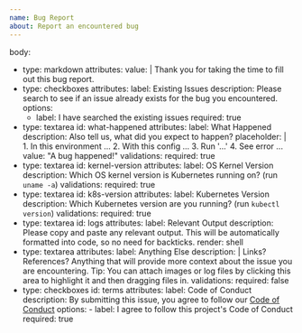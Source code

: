 ```yaml
---
name: Bug Report
about: Report an encountered bug
---
```

body:
  - type: markdown
    attributes:
      value: |
        Thank you for taking the time to fill out this bug report.
  - type: checkboxes
    attributes:
      label: Existing Issues
      description: Please search to see if an issue already exists for the bug you encountered.
      options:
      - label: I have searched the existing issues
        required: true
  - type: textarea
    id: what-happened
    attributes:
      label: What Happened
      description: Also tell us, what did you expect to happen?
      placeholder: |
        1. In this environment ...
        2. With this config ...
        3. Run '...'
        4. See error ...
      value: "A bug happened!"
    validations:
      required: true
  - type: textarea
    id: kernel-version
    attributes:
      label: OS Kernel Version
      description: Which OS kernel version is Kubernetes running on? (run `uname -a`)
    validations:
      required: true
  - type: textarea
    id: k8s-version
    attributes:
      label: Kubernetes Version
      description: Which Kubernetes version are you running? (run `kubectl version`)
    validations:
      required: true
  - type: textarea
    id: logs
    attributes:
      label: Relevant Output
      description: Please copy and paste any relevant output. This will be automatically formatted into code, so no need for backticks.
      render: shell
  - type: textarea
    attributes:
      label: Anything Else
      description: |
        Links? References? Anything that will provide more context about the issue you are encountering.
        Tip: You can attach images or log files by clicking this area to highlight it and then dragging files in.
    validations:
      required: false
  - type: checkboxes
    id: terms
    attributes:
      label: Code of Conduct
      description: By submitting this issue, you agree to follow our [Code of Conduct](https://github.com/axivo/k3s-cluster/blob/main/CODE_OF_CONDUCT.md)
      options:
        - label: I agree to follow this project's Code of Conduct
          required: true
